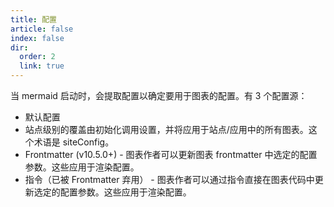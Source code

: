 ```yaml
---
title: 配置
article: false
index: false
dir:
  order: 2
  link: true
---
```


当 mermaid 启动时，会提取配置以确定要用于图表的配置。有 3 个配置源：

- 默认配置
- 站点级别的覆盖由初始化调用设置，并将应用于站点/应用中的所有图表。这个术语是 siteConfig。
- Frontmatter (v10.5.0+) - 图表作者可以更新图表 frontmatter 中选定的配置参数。这些应用于渲染配置。
- 指令（已被 Frontmatter 弃用） - 图表作者可以通过指令直接在图表代码中更新选定的配置参数。这些应用于渲染配置。
